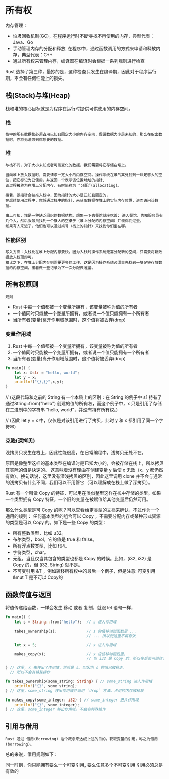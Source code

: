 # 所有权

内存管理：
* 垃圾回收机制(GC)，在程序运行时不断寻找不再使用的内存，典型代表：Java、Go
* 手动管理内存的分配和释放, 在程序中，通过函数调用的方式来申请和释放内存，典型代表：C++
* 通过所有权来管理内存，编译器在编译时会根据一系列规则进行检查

Rust 选择了第三种，最妙的是，这种检查只发生在编译期，因此对于程序运行期，不会有任何性能上的损失。

## 栈(Stack)与堆(Heap)

栈和堆的核心目标就是为程序在运行时提供可供使用的内存空间。

### 栈
    栈中的所有数据都必须占用已知且固定大小的内存空间，假设数据大小是未知的，那么在取出数据时，你将无法取到你想要的数据。

### 堆
    与栈不同，对于大小未知或者可能变化的数据，我们需要将它存储在堆上。

    当向堆上放入数据时，需要请求一定大小的内存空间。操作系统在堆的某处找到一块足够大的空位，把它标记为已使用，并返回一个表示该位置地址的指针, 
    该过程被称为在堆上分配内存，有时简称为 “分配”(allocating)。

    接着，该指针会被推入栈中，因为指针的大小是已知且固定的，
    在后续使用过程中，你将通过栈中的指针，来获取数据在堆上的实际内存位置，进而访问该数据。

    由上可知，堆是一种缺乏组织的数据结构。想象一下去餐馆就座吃饭: 进入餐馆，告知服务员有几个人，然后服务员找到一个够大的空桌子（堆上分配的内存空间）并领你们过去。
    如果有人来迟了，他们也可以通过桌号（栈上的指针）来找到你们坐在哪。
    
### 性能区别
    写入方面：入栈比在堆上分配内存要快，因为入栈时操作系统无需分配新的空间，只需要将新数据放入栈顶即可。
    相比之下，在堆上分配内存则需要更多的工作，这是因为操作系统必须首先找到一块足够存放数据的内存空间，接着做一些记录为下一次分配做准备。



## 所有权原则

`规则`

* Rust 中每一个值都被一个变量所拥有，该变量被称为值的所有者
* 一个值同时只能被一个变量所拥有，或者说一个值只能拥有一个所有者
* 当所有者(变量)离开作用域范围时，这个值将被丢弃(drop)

### 变量作用域


1. Rust 中每一个值都被一个变量所拥有，该变量被称为值的所有者
2. 一个值同时只能被一个变量所拥有，或者说一个值只能拥有一个所有者
3. 当所有者(变量)离开作用域范围时，这个值将被丢弃(drop)


```rust
fn main() {
    let x: &str = "hello, world";
    let y = x;
    println!("{},{}",x,y);
}
```


// (这段代码和之前的 String 有一个本质上的区别：在 String 的例子中 s1 持有了通过String::from&#40;"hello"&#41; 创建的值的所有权，而这个例子中，x 只是引用了存储在二进制中的字符串 "hello, world"，并没有持有所有权。)

// (因此 let y = x 中，仅仅是对该引用进行了拷贝，此时 y 和 x 都引用了同一个字符串)


### 克隆(深拷贝)
浅拷贝只发生在栈上，因此性能很高，在日常编程中，浅拷贝无处不在。

原因是像整型这样的基本类型在编译时是已知大小的，会被存储在栈上，所以拷贝其实际的值是快速的。
这意味着没有理由在创建变量 y 后使 x 无效（x、y 都仍然有效）。换句话说，这里没有深浅拷贝的区别，因此这里调用 clone 并不会与通常的浅拷贝有什么不同，我们可以不用管它（可以理解成在栈上做了深拷贝）。


Rust 有一个叫做 Copy 的特征，可以用在类似整型这样在栈中存储的类型。如果一个类型拥有 Copy 特征，一个旧的变量在被赋值给其他变量后仍然可用。

那么什么类型是可 Copy 的呢？可以查看给定类型的文档来确认，不过作为一个通用的规则： 任何基本类型的组合可以 Copy ，不需要分配内存或某种形式资源的类型是可以 Copy 的。如下是一些 Copy 的类型：

* 所有整数类型，比如 u32。
* 布尔类型，bool，它的值是 true 和 false。
* 所有浮点数类型，比如 f64。
* 字符类型，char。
* 元组，当且仅当其包含的类型也都是 Copy 的时候。比如，(i32, i32) 是 Copy 的，但 (i32, String) 就不是。
* 不可变引用 &T ，例如转移所有权中的最后一个例子，但是注意: 可变引用 &mut T 是不可以 Copy的



## 函数传值与返回
将值传递给函数，一样会发生 移动 或者 复制，就跟 let 语句一样，

```rust
fn main() {
    let s = String::from("hello");  // s 进入作用域

    takes_ownership(s);             // s 的值移动到函数里 ...
                                    // ... 所以到这里不再有效

    let x = 5;                      // x 进入作用域

    makes_copy(x);                  // x 应该移动函数里，
                                    // 但 i32 是 Copy 的，所以在后面可继续使用 x

} // 这里, x 先移出了作用域，然后是 s。但因为 s 的值已被移走，
  // 所以不会有特殊操作

fn takes_ownership(some_string: String) { // some_string 进入作用域
    println!("{}", some_string);
} // 这里，some_string 移出作用域并调用 `drop` 方法。占用的内存被释放

fn makes_copy(some_integer: i32) { // some_integer 进入作用域
    println!("{}", some_integer);
} // 这里，some_integer 移出作用域。不会有特殊操作

```


## 引用与借用
    Rust 通过 借用(Borrowing) 这个概念来达成上述的目的，获取变量的引用，称之为借用(borrowing)。

总的来说，借用规则如下：

同一时刻，你只能拥有要么一个可变引用, 要么任意多个不可变引用
引用必须总是有效的


